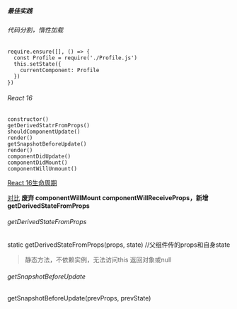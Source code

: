 ##### 最佳实践
###### 代码分割，惰性加载
```
require.ensure([], () => {
  const Profile = require('./Profile.js')
  this.setState({
    currentComponent: Profile
  })
})
```
 
 
###### React 16
```
constructor()
getDerivedStatrFromProps()
shouldComponentUpdate()
render()
getSnapshotBeforeUpdate()
render()
componentDidUpdate()
componentDidMount()
componentWillUnmount()
```
[React 16生命周期](https://projects.wojtekmaj.pl/react-lifecycle-methods-diagram/)

[对比](https://s0.lgstatic.com/i/image/M00/5F/BB/CgqCHl-KlxyAB5MpAAFaH-Kgggo887.png)
**废弃 componentWillMount componentWillReceiveProps，新增 getDerivedStateFromProps**


###### getDerivedStateFromProps
static getDerivedStateFromProps(props, state)  //父组件传的props和自身state
> 静态方法，不依赖实例，无法访问this
> 返回对象或null

###### getSnapshotBeforeUpdate
getSnapshotBeforeUpdate(prevProps, prevState)









  